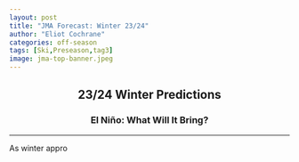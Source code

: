 ```yaml
---
layout: post
title: "JMA Forecast: Winter 23/24"
author: "Eliot Cochrane"
categories: off-season
tags: [Ski,Preseason,tag3]
image: jma-top-banner.jpeg
---
```


## <center>23/24 Winter Predictions</center>
### <center>El Niño: What Will It Bring?</center>

***

As winter appro
